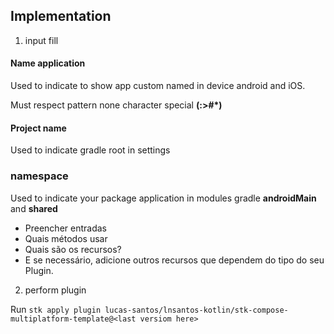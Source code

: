 ## Implementation

1. input fill

#### Name application
Used to indicate to show app custom named in device android and iOS.

Must respect pattern none character special **(:>#*)**

#### Project name
Used to indicate gradle root in settings

### namespace
Used to indicate your package application in modules gradle **androidMain** and **shared**

- Preencher entradas
- Quais métodos usar
- Quais são os recursos?
- E se necessário, adicione outros recursos que dependem do tipo do seu Plugin.

2. perform plugin

Run `stk apply plugin lucas-santos/lnsantos-kotlin/stk-compose-multiplatform-template@<last versiom here>`